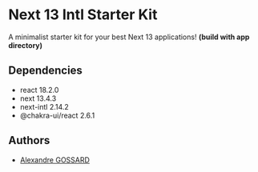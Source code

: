 # Next 13 Intl Starter Kit

A minimalist starter kit for your best Next 13 applications! **(build with app directory)**

## Dependencies

- react 18.2.0
- next 13.4.3
- next-intl 2.14.2
- @chakra-ui/react 2.6.1

## Authors

- [Alexandre GOSSARD](https://github.com/HakkaOfDev)
